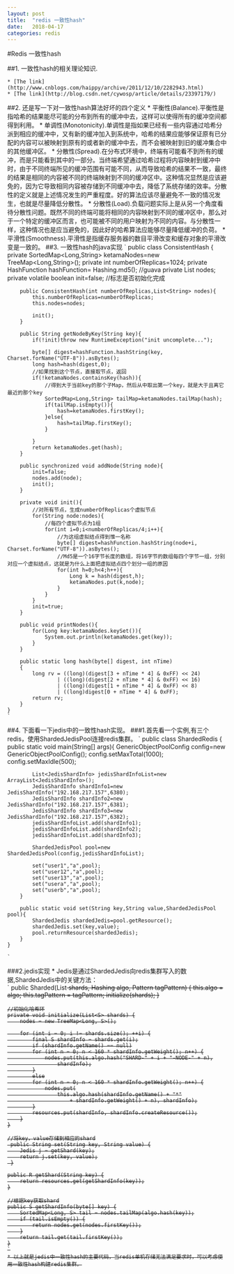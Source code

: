 ```yaml
---
layout: post
title:  "redis 一致性hash"
date:   2018-04-17
categories: redis
---
```


#Redis 一致性hash

##1. 一致性hash的相关理论知识.

	* [The link](http://www.cnblogs.com/haippy/archive/2011/12/10/2282943.html)
	* [The link](http://blog.csdn.net/cywosp/article/details/23397179/)
##2.  还是写一下对一致性hash算法好坏的四个定义
	* 平衡性(Balance).平衡性是指哈希的结果能尽可能的分布到所有的缓冲中去，这样可以使得所有的缓冲空间都得到利用。
	* 单调性(Monotonicity).单调性是指如果已经有一些内容通过哈希分派到相应的缓冲中，又有新的缓冲加入到系统中，哈希的结果应能够保证原有已分配的内容可以被映射到原有的或者新的缓冲中去，而不会被映射到旧的缓冲集合中的其他缓冲区。
	* 分散性(Spread).在分布式环境中，终端有可能看不到所有的缓冲，而是只能看到其中的一部分。当终端希望通过哈希过程将内容映射到缓冲中时，由于不同终端所见的缓冲范围有可能不同，从而导致哈希的结果不一致，最终的结果是相同的内容被不同的终端映射到不同的缓冲区中。这种情况显然是应该避免的，因为它导致相同内容被存储到不同缓冲中去，降低了系统存储的效率。分散性的定义就是上述情况发生的严重程度。好的算法应该尽量避免不一致的情况发生，也就是尽量降低分散性。
	* 分散性(Load).负载问题实际上是从另一个角度看待分散性问题。既然不同的终端可能将相同的内容映射到不同的缓冲区中，那么对于一个特定的缓冲区而言，也可能被不同的用户映射为不同的内容。与分散性一样，这种情况也是应当避免的，因此好的哈希算法应能够尽量降低缓冲的负荷。
	* 平滑性(Smoothness).平滑性是指缓存服务器的数目平滑改变和缓存对象的平滑改变是一致的。
##3. 一致性hash的java实现
	`
	public class ConsistentHash {
	    private SortedMap<Long,String> ketamaNodes=new TreeMap<Long,String>();
	    private int numberOfReplicas=1024;
	    private HashFunction hashFunction= Hashing.md5(); //guava
	    private List<String> nodes;
	    private volatile boolean init=false; //标志是否初始化完成
	
	    public ConsistentHash(int numberOfReplicas,List<String> nodes){
	        this.numberOfReplicas=numberOfReplicas;
	        this.nodes=nodes;
	
	        init();
	    }
	
	    public String getNodeByKey(String key){
	        if(!init)throw new RuntimeException("init uncomplete...");
	
	        byte[] digest=hashFunction.hashString(key, Charset.forName("UTF-8")).asBytes();
	        long hash=hash(digest,0);
	        //如果找到这个节点，直接取节点，返回
	        if(!ketamaNodes.containsKey(hash)){
	            //得到大于当前key的那个子Map，然后从中取出第一个key，就是大于且离它最近的那个key
	            SortedMap<Long,String> tailMap=ketamaNodes.tailMap(hash);
	            if(tailMap.isEmpty()){
	                hash=ketamaNodes.firstKey();
	            }else{
	                hash=tailMap.firstKey();
	            }
	
	        }
	        return ketamaNodes.get(hash);
	    }
	
	    public synchronized void addNode(String node){
	        init=false;
	        nodes.add(node);
	        init();
	    }
	
	    private void init(){
	        //对所有节点，生成numberOfReplicas个虚拟节点
	        for(String node:nodes){
	            //每四个虚拟节点为1组
	            for(int i=0;i<numberOfReplicas/4;i++){
	                //为这组虚拟结点得到惟一名称
	                byte[] digest=hashFunction.hashString(node+i, Charset.forName("UTF-8")).asBytes();
	                //Md5是一个16字节长度的数组，将16字节的数组每四个字节一组，分别对应一个虚拟结点，这就是为什么上面把虚拟结点四个划分一组的原因
	                for(int h=0;h<4;h++){
	                    Long k = hash(digest,h);
	                    ketamaNodes.put(k,node);
	                }
	            }
	        }
	        init=true;
	    }
	
	    public void printNodes(){
	        for(Long key:ketamaNodes.keySet()){
	            System.out.println(ketamaNodes.get(key));
	        }
	    }
	
	    public static long hash(byte[] digest, int nTime)
	    {
	        long rv = ((long)(digest[3 + nTime * 4] & 0xFF) << 24)
	                | ((long)(digest[2 + nTime * 4] & 0xFF) << 16)
	                | ((long)(digest[1 + nTime * 4] & 0xFF) << 8)
	                | ((long)digest[0 + nTime * 4] & 0xFF);
	        return rv;
	    }
	}
	`
##4. 下面看一下jedis中的一致性hash实现。
###1.首先看一个实例,有三个redis，使用ShardedJedisPool连接redis集群。
	`
	public class ShardedRedis {
	    public static void main(String[] args){
	        GenericObjectPoolConfig config=new GenericObjectPoolConfig();
	        config.setMaxTotal(1000);
	        config.setMaxIdle(500);
	
	        List<JedisShardInfo> jedisShardInfoList=new ArrayList<JedisShardInfo>();
	        JedisShardInfo shardInfo1=new JedisShardInfo("192.168.217.157",6380);
	        JedisShardInfo shardInfo2=new JedisShardInfo("192.168.217.157",6381);
	        JedisShardInfo shardInfo3=new JedisShardInfo("192.168.217.157",6382);
	        jedisShardInfoList.add(shardInfo1);
	        jedisShardInfoList.add(shardInfo2);
	        jedisShardInfoList.add(shardInfo3);
	
	        ShardedJedisPool pool=new ShardedJedisPool(config,jedisShardInfoList);
	
	        set("user1","a",pool);
	        set("user12","a",pool);
	        set("user13","a",pool);
	        set("usera","a",pool);
	        set("userb","a",pool);
	    }
	
	    public static void set(String key,String value,ShardedJedisPool pool){
	        ShardedJedis shardedJedis=pool.getResource();
	        shardedJedis.set(key,value);
	        pool.returnResource(shardedJedis);
	    }
	}

	`
###2.jedis实现
	* Jedis是通过ShardedJedis向redis集群写入的数据,ShardedJedis中的关键方法：<br/>
	`
	public Sharded(List<S> shards, Hashing algo, Pattern tagPattern) {
		this.algo = algo;
		this.tagPattern = tagPattern;
		initialize(shards);
    }

	//初始化哈希环
    private void initialize(List<S> shards) {
		nodes = new TreeMap<Long, S>();
	
		for (int i = 0; i != shards.size(); ++i) {
		    final S shardInfo = shards.get(i);
		    if (shardInfo.getName() == null)
			for (int n = 0; n < 160 * shardInfo.getWeight(); n++) {
			    nodes.put(this.algo.hash("SHARD-" + i + "-NODE-" + n),
				    shardInfo);
			}
		    else
			for (int n = 0; n < 160 * shardInfo.getWeight(); n++) {
			    nodes.put(
				    this.algo.hash(shardInfo.getName() + "*"
					    + shardInfo.getWeight() + n), shardInfo);
			}
		    resources.put(shardInfo, shardInfo.createResource());
		}
    }

	//将key，value存储到相应的shard
	 public String set(String key, String value) {
		Jedis j = getShard(key);
		return j.set(key, value);
	 }

	public R getShard(String key) {
		return resources.get(getShardInfo(key));
    }

	//根据key获取shard
    public S getShardInfo(byte[] key) {
		SortedMap<Long, S> tail = nodes.tailMap(algo.hash(key));
		if (tail.isEmpty()) {
		    return nodes.get(nodes.firstKey());
		}
		return tail.get(tail.firstKey());
    }
	`
	* 以上就是jedis中一致性hash的主要代码，当redis单机存储无法满足要求时，可以考虑使用一致性hash构建redis集群。